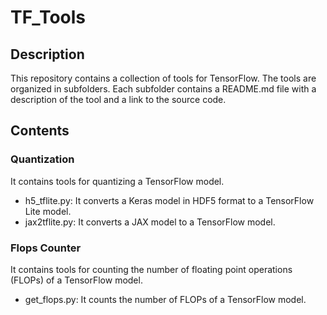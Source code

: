 # TF_Tools

## Description

This repository contains a collection of tools for TensorFlow. The tools are organized in subfolders. Each subfolder contains a README.md file with a description of the tool and a link to the source code.

## Contents

### Quantization

It contains tools for quantizing a TensorFlow model.

* h5_tflite.py: It converts a Keras model in HDF5 format to a TensorFlow Lite model.
* jax2tflite.py: It converts a JAX model to a TensorFlow model.

### Flops Counter

It contains tools for counting the number of floating point operations (FLOPs) of a TensorFlow model.

* get_flops.py: It counts the number of FLOPs of a TensorFlow model.
